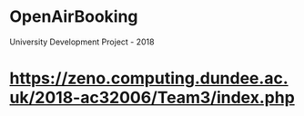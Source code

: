 # OpenAirBooking
University Development Project - 2018

# https://zeno.computing.dundee.ac.uk/2018-ac32006/Team3/index.php
